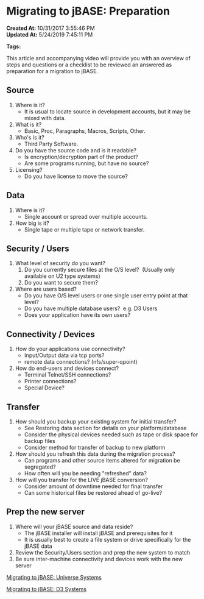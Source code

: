 # Migrating to jBASE: Preparation

**Created At:** 10/31/2017 3:55:46 PM  
**Updated At:** 5/24/2019 7:45:11 PM  

**Tags:**
<badge text='conversion' vertical='middle' />
<badge text='converting from universe' vertical='middle' />
<badge text='converting from d3' vertical='middle' />
<badge text='jbase conversion' vertical='middle' />



This article and accompanying video will provide you with an overview of steps and questions or a checklist to be reviewed an answered as preparation for a migration to jBASE.



## Source

1. Where is it?
    - It is usual to locate source in development accounts, but it may be mixed with data.
2. What is it?
    - Basic, Proc, Paragraphs, Macros, Scripts, Other.
3. Who's is it?
    - Third Party Software.
4. Do you have the source code and is it readable?
    - Is encryption/decryption part of the product?
    - Are some programs running, but have no source?
5. Licensing?
    - Do you have license to move the source?




## Data 

1. Where is it?
    - Single account or spread over multiple accounts.
2. How big is it?
    - Single tape or multiple tape or network transfer.




## Security / Users

1. What level of security do you want?
    1. Do you currently secure files at the O/S level?  (Usually only available on U2 type systems)
    2. Do you want to secure them?
2. Where are users based?
    - Do you have O/S level users or one single user entry point at that level?
    - Do you have multiple database users?  e.g. D3 Users
    - Does your application have its own users?




## Connectivity / Devices

1. How do your applications use connectivity?
    - Input/Output data via tcp ports?
    - remote data connections? (nfs/super-qpoint)
2. How do end-users and devices connect?
    - Terminal Telnet/SSH connections?
    - Printer connections?
    - Special Device?




## Transfer

1. How should you backup your existing system for initial transfer?
    - See Restoring data section for details on your platform/database
    - Consider the physical devices needed such as tape or disk space for backup files
    - Consider method for transfer of backup to new platform
2. How should you refresh this data during the migration process?
    - Can programs and other source items altered for migration be segregated?
    - How often will you be needing "refreshed" data?
3. How will you transfer for the LIVE jBASE conversion?
    - Consider amount of downtime needed for final transfer
    - Can some historical files be restored ahead of go-live?




## Prep the new server

1. Where will your jBASE source and data reside?
    - The jBASE installer will install jBASE and prerequisites for it
    - It is usually best to create a file system or drive specifically for the jBASE data
2. Review the Security/Users section and prep the new system to match
3. Be sure inter-machine connectivity and devices work with the new server




[Migrating to jBASE: Universe Systems](migrating-to-jbase-universe)

[Migrating to jBASE: D3 Systems](migrating-to-jbase-d3-system)
